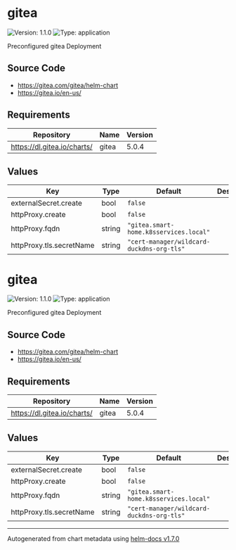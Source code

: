 # gitea

![Version: 1.1.0](https://img.shields.io/badge/Version-1.1.0-informational?style=flat-square) ![Type: application](https://img.shields.io/badge/Type-application-informational?style=flat-square)

Preconfigured gitea Deployment

## Source Code

* <https://gitea.com/gitea/helm-chart>
* <https://gitea.io/en-us/>

## Requirements

| Repository | Name | Version |
|------------|------|---------|
| https://dl.gitea.io/charts/ | gitea | 5.0.4 |

## Values

| Key | Type | Default | Description |
|-----|------|---------|-------------|
| externalSecret.create | bool | `false` |  |
| httpProxy.create | bool | `false` |  |
| httpProxy.fqdn | string | `"gitea.smart-home.k8sservices.local"` |  |
| httpProxy.tls.secretName | string | `"cert-manager/wildcard-duckdns-org-tls"` |  |

# gitea

![Version: 1.1.0](https://img.shields.io/badge/Version-1.1.0-informational?style=flat-square) ![Type: application](https://img.shields.io/badge/Type-application-informational?style=flat-square)

Preconfigured gitea Deployment

## Source Code

* <https://gitea.com/gitea/helm-chart>
* <https://gitea.io/en-us/>

## Requirements

| Repository | Name | Version |
|------------|------|---------|
| https://dl.gitea.io/charts/ | gitea | 5.0.4 |

## Values

| Key | Type | Default | Description |
|-----|------|---------|-------------|
| externalSecret.create | bool | `false` |  |
| httpProxy.create | bool | `false` |  |
| httpProxy.fqdn | string | `"gitea.smart-home.k8sservices.local"` |  |
| httpProxy.tls.secretName | string | `"cert-manager/wildcard-duckdns-org-tls"` |  |

----------------------------------------------
Autogenerated from chart metadata using [helm-docs v1.7.0](https://github.com/norwoodj/helm-docs/releases/v1.7.0)
